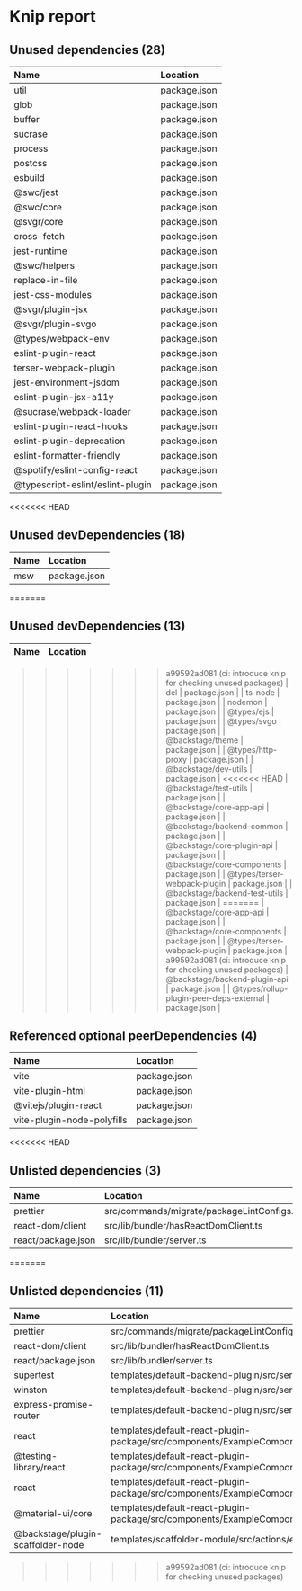 # Knip report

## Unused dependencies (28)

| Name                             | Location     |
|:---------------------------------|:-------------|
| util                             | package.json |
| glob                             | package.json |
| buffer                           | package.json |
| sucrase                          | package.json |
| process                          | package.json |
| postcss                          | package.json |
| esbuild                          | package.json |
| @swc/jest                        | package.json |
| @swc/core                        | package.json |
| @svgr/core                       | package.json |
| cross-fetch                      | package.json |
| jest-runtime                     | package.json |
| @swc/helpers                     | package.json |
| replace-in-file                  | package.json |
| jest-css-modules                 | package.json |
| @svgr/plugin-jsx                 | package.json |
| @svgr/plugin-svgo                | package.json |
| @types/webpack-env               | package.json |
| eslint-plugin-react              | package.json |
| terser-webpack-plugin            | package.json |
| jest-environment-jsdom           | package.json |
| eslint-plugin-jsx-a11y           | package.json |
| @sucrase/webpack-loader          | package.json |
| eslint-plugin-react-hooks        | package.json |
| eslint-plugin-deprecation        | package.json |
| eslint-formatter-friendly        | package.json |
| @spotify/eslint-config-react     | package.json |
| @typescript-eslint/eslint-plugin | package.json |

<<<<<<< HEAD
## Unused devDependencies (18)

| Name                                    | Location     |
|:----------------------------------------|:-------------|
| msw                                     | package.json |
=======
## Unused devDependencies (13)

| Name                                    | Location     |
|:----------------------------------------|:-------------|
>>>>>>> a99592ad081 (ci: introduce knip for checking unused packages)
| del                                     | package.json |
| ts-node                                 | package.json |
| nodemon                                 | package.json |
| @types/ejs                              | package.json |
| @types/svgo                             | package.json |
| @backstage/theme                        | package.json |
| @types/http-proxy                       | package.json |
| @backstage/dev-utils                    | package.json |
<<<<<<< HEAD
| @backstage/test-utils                   | package.json |
| @backstage/core-app-api                 | package.json |
| @backstage/backend-common               | package.json |
| @backstage/core-plugin-api              | package.json |
| @backstage/core-components              | package.json |
| @types/terser-webpack-plugin            | package.json |
| @backstage/backend-test-utils           | package.json |
=======
| @backstage/core-app-api                 | package.json |
| @backstage/core-components              | package.json |
| @types/terser-webpack-plugin            | package.json |
>>>>>>> a99592ad081 (ci: introduce knip for checking unused packages)
| @backstage/backend-plugin-api           | package.json |
| @types/rollup-plugin-peer-deps-external | package.json |

## Referenced optional peerDependencies (4)

| Name                       | Location     |
|:---------------------------|:-------------|
| vite                       | package.json |
| vite-plugin-html           | package.json |
| @vitejs/plugin-react       | package.json |
| vite-plugin-node-polyfills | package.json |

<<<<<<< HEAD
## Unlisted dependencies (3)

| Name               | Location                                   |
|:-------------------|:-------------------------------------------|
| prettier           | src/commands/migrate/packageLintConfigs.ts |
| react-dom/client   | src/lib/bundler/hasReactDomClient.ts       |
| react/package.json | src/lib/bundler/server.ts                  |
=======
## Unlisted dependencies (11)

| Name                              | Location                                                                                         |
|:----------------------------------|:-------------------------------------------------------------------------------------------------|
| prettier                          | src/commands/migrate/packageLintConfigs.ts                                                       |
| react-dom/client                  | src/lib/bundler/hasReactDomClient.ts                                                             |
| react/package.json                | src/lib/bundler/server.ts                                                                        |
| supertest                         | templates/default-backend-plugin/src/service/router.test.ts                                      |
| winston                           | templates/default-backend-plugin/src/service/router.ts                                           |
| express-promise-router            | templates/default-backend-plugin/src/service/router.ts                                           |
| react                             | templates/default-react-plugin-package/src/components/ExampleComponent/ExampleComponent.test.tsx |
| @testing-library/react            | templates/default-react-plugin-package/src/components/ExampleComponent/ExampleComponent.test.tsx |
| react                             | templates/default-react-plugin-package/src/components/ExampleComponent/ExampleComponent.tsx      |
| @material-ui/core                 | templates/default-react-plugin-package/src/components/ExampleComponent/ExampleComponent.tsx      |
| @backstage/plugin-scaffolder-node | templates/scaffolder-module/src/actions/example/example.ts                                       |
>>>>>>> a99592ad081 (ci: introduce knip for checking unused packages)

